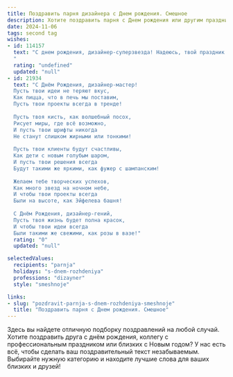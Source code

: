 ```yaml
---
title: Поздравить парня дизайнера c Днем рождения. Смешное
description: Хотите поздравить парня c Днем рождения или другим праздником? Наш ИИ создаст незабываемое поздравление, а вы обязательно выделитесь среди других.  
date: 2024-11-06
tags: second tag
wishes:
- id: 114157
  text: "С днем рождения, дизайнер-суперзвезда! Надеюсь, твой праздник будет настолько же ярким и креативным, как твои работы, а тортик — настолько же вкусным, насколько невозможным кажется дизайн твоего последнего проекта. Желаю тебе вдохновения, которое бьет ключом, клиентов, которые понимают толк в красоте, и зарплаты, которая позволяет позволить себе все, что угодно, кроме скучного офиса.  Пусть твой день будет полон радости и ни одного багна!
  "
  rating: "undefined"
  updated: "null"
- id: 21934
  text: "С Днём Рождения, дизайнер-мастер!
  Пусть твои идеи не теряют вкус,
  Как пицца, что в печь мы поставим,
  Пусть твои проекты всегда в тренде!
  
  Пусть твоя кисть, как волшебный посох,
  Рисует миры, где всё возможно,
  И пусть твои шрифты никогда
  Не станут слишком жирными или тонкими!
  
  Пусть твои клиенты будут счастливы,
  Как дети с новым голубым шаром,
  И пусть твои решения всегда
  Будут такими же яркими, как фужер с шампанским!
  
  Желаем тебе творческих успехов,
  Как много звезд на ночном небе,
  И чтобы твои проекты всегда
  Были на высоте, как Эйфелева башня!
  
  С Днём Рождения, дизайнер-гений,
  Пусть твоя жизнь будет полна красок,
  И чтобы твои идеи всегда
  Были такими же свежими, как розы в вазе!"
  rating: "0"
  updated: "null"

selectedValues:
  recipients: "parnja"
  holidays: "s-dnem-rozhdeniya"
  professions: "dizayner"
  style: "smeshnoje"

links:
- slug: "pozdravit-parnja-s-dnem-rozhdeniya-smeshnoje"
  title: "Поздравить парня c Днем рождения. Смешное"
---
```


Здесь вы найдете отличную подборку поздравлений на любой случай. 
Хотите поздравить друга с днём рождения, коллегу с профессиональным праздником или близких с Новым годом? У нас есть всё, чтобы сделать ваш поздравительный текст незабываемым. Выбирайте нужную категорию и находите лучшие слова для ваших близких и друзей!
